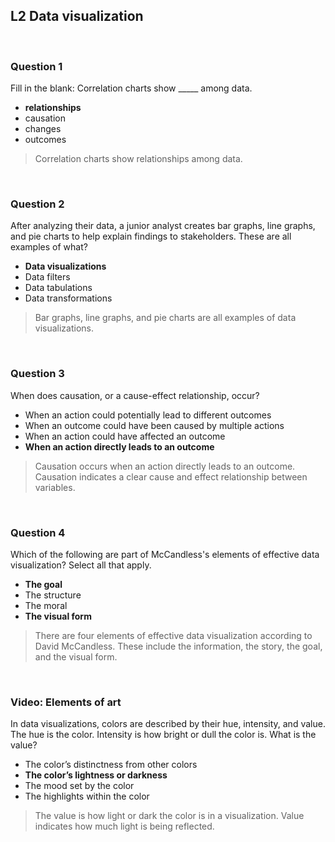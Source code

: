 ## L2 Data visualization

&nbsp;

### Question 1

Fill in the blank: Correlation charts show _____ among data.

* **relationships**
* causation
* changes
* outcomes

> Correlation charts show relationships among data. 

&nbsp;

### Question 2

After analyzing their data, a junior analyst creates bar graphs, line graphs, and pie charts to help explain findings to stakeholders. These are all examples of what?

* **Data visualizations**
* Data filters
* Data tabulations
* Data transformations

> Bar graphs, line graphs, and pie charts are all examples of data visualizations.

&nbsp;

### Question 3

When does causation, or a cause-effect relationship, occur?

* When an action could potentially lead to different outcomes
* When an outcome could have been caused by multiple actions
* When an action could have affected an outcome
* **When an action directly leads to an outcome**

> Causation occurs when an action directly leads to an outcome. Causation indicates a clear cause and effect relationship between variables. 

&nbsp;

### Question 4

Which of the following are part of McCandless's elements of effective data visualization? Select all that apply.

* **The goal**
* The structure
* The moral
* **The visual form**

> There are four elements of effective data visualization according to David McCandless. These include the information, the story, the goal, and the visual form. 

&nbsp;

### Video: Elements of art

In data visualizations, colors are described by their hue, intensity, and value. The hue is the color. Intensity is how bright or dull the color is. What is the value?

* The color’s distinctness from other colors
* **The color’s lightness or darkness**
* The mood set by the color
* The highlights within the color

> The value is how light or dark the color is in a visualization. Value indicates how much light is being reflected.


